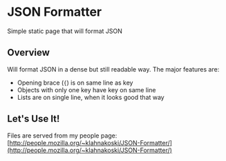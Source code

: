 JSON Formatter
==============

Simple static page that will format JSON

Overview
--------

Will format JSON in a dense but still readable way.  The major features are:

* Opening brace (`{`) is on same line as key
* Objects with only one key have key on same line 
* Lists are on single line, when it looks good that way

Let's Use It!
-------------

Files are served from my people page: [http://people.mozilla.org/~klahnakoski/JSON-Formatter/](http://people.mozilla.org/~klahnakoski/JSON-Formatter/)
  